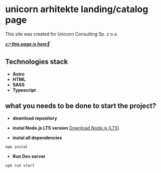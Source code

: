 # unicorn arhitekte landing/catalog page

This site was created for Unicorn Consulting Sp. z o.o.

***[:point_right: this page is here](https://potrzanowo.pl/):bank:***

## Technologies stack

* **Astro**
* **HTML**
* **SASS**
* **Typescript**

## what you needs to be done to start the project?

* **download repository**

* **instal Node.js LTS version**
[Download Node.js (LTS)](https://nodejs.org/en/)

* **instal all dependencies**

```shell
npm instal
```

* **Run Dev server**

```shell
npm run start
```

